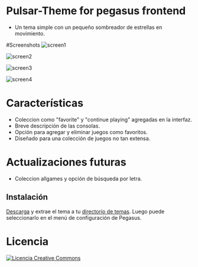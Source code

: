 # Pulsar-Theme for pegasus frontend
- Un tema simple con un pequeño sombreador de estrellas en movimiento.

#Screenshots
![screen1](https://github.com/user-attachments/assets/a7bbe6d0-acc8-4d95-8552-16a82ed1b65a)

![screen2](https://github.com/user-attachments/assets/e002567c-a764-4b33-be11-dca18b661a8c)

![screen3](https://github.com/user-attachments/assets/34d94b88-f74b-4dc9-ad84-31b5cfb3b6a8)

![screen4](https://github.com/user-attachments/assets/8b299ec0-8916-4641-b1b0-35ef0f8a2913)

# Características
- Coleccion como "favorite" y "continue playing" agregadas en la interfaz.
- Breve descripción de las consolas.
- Opción para agregar y eliminar juegos como favoritos.
- Diseñado para una colección de juegos no tan extensa.

# Actualizaciones futuras
- Coleccion allgames y opción de búsqueda por letra.

## Instalación

[Descarga](https://github.com/ZagonAb/FlixNet_Plus/archive/refs/heads/main.zip) y extrae el tema a tu [directorio de temas](http://pegasus-frontend.org/docs/user-guide/installing-themes). Luego puede seleccionarlo en el menú de configuración de Pegasus.
# Licencia
<a rel="license" href="http://creativecommons.org/licenses/by-nc-sa/4.0/"><img alt="Licencia Creative Commons" style="border-width:0" src="https://i.creativecommons.org/l/by-nc-sa/4.0/88x31.png" /></a><br /><a rel="license" href="http://creativecommons.org/licenses/by-nc-sa/4.0/"></a>
